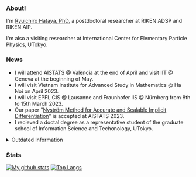 ### About!

I'm [Ryuichiro Hataya, PhD](https://mosko.tokyo), a postdoctoral researcher at RIKEN ADSP and RIKEN AIP.

I'm also a visiting researcher at International Center for Elementary Particle Physics, UTokyo.

### News

* I will attend AISTATS @ València at the end of April and visit IIT @ Genova at the beginning of May.
* I will visit Vietnam Institute for Advanced Study in Mathematics @ Ha Noi on April 2023.
* I will visit EPFL CIS @ Lausanne and Fraunhofer IIS @ Nürnberg from 8th to 15th March 2023.
* Our paper "[Nyström Method for Accurate and Scalable Implicit Differentiation](https://arxiv.org/abs/2302.09726)" is accepted at AISTATS 2023.
* I recieved a doctal degree as a representative student of the graduate school of Information Science and Techonology, UTokyo.

<details>
  <summary>Outdated Information</summary>
  
* I visted at IIT @ Genova on July 2022.
* I successfully defended my PhD thesis!
* Our paper "DJMix: Unsupervised Task-agnostic Image Augmentation for Improving Robustness of Convolutional Neural Networks" is accepted at IJCNN 2022.
* I am prmoted to Excellent Research Assistant @ UTokyo.
* Our paper "Meta Approach to Data Augmentation Optimization" is acceted to WACV 2022.
  
</details>

### Stats

[![My github stats](https://github-readme-stats.vercel.app/api?username=moskomule&count_private=true)](https://github.com/anuraghazra/github-readme-stats) [![Top Langs](https://github-readme-stats.vercel.app/api/top-langs/?username=moskomule&hide=javascript,html,css,jupyter%20notebook)](https://github.com/anuraghazra/github-readme-stats)

